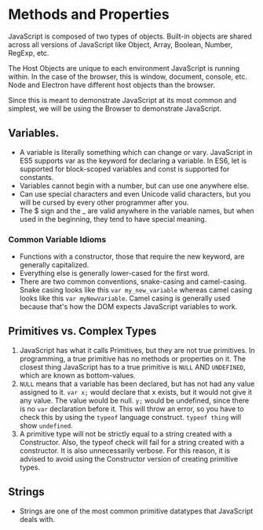 # Methods and Properties

JavaScript is composed of two types of objects.
  Built-in objects are shared across all versions of JavaScript like Object, Array, Boolean, Number, RegExp, etc.
  
  The Host Objects are unique to each environment JavaScript is running within.  In the case of the browser, this is window, document, console, etc.  Node and Electron have different host objects than the browser.
  
  Since this is meant to demonstrate JavaScript at its most common and simplest, we will be using the Browser to demonstrate JavaScript.  

## Variables.  

* A variable is literally something which can change or vary.  JavaScript in ES5 supports var as the keyword for declaring a variable.  In ES6, let is supported for block-scoped variables and const is supported for constants.
* Variables cannot begin with a number, but can use one anywhere else.
* Can use special characters and even Unicode valid characters, but you will be cursed by every other programmer after you.
* The $ sign and the _ are valid anywhere in the variable names, but when used in the beginning, they tend to have special meaning.

### Common Variable Idioms

* Functions with a constructor, those that require the new keyword, are generally capitalized.
* Everything else is generally lower-cased for the first word.
* There are two common conventions, snake-casing and camel-casing.  Snake casing looks like this `var my_new_variable` whereas camel casing looks like this `var myNewVariable`.  Camel casing is generally used because that's how the DOM expects JavaScript variables to work.

## Primitives vs. Complex Types

1. JavaScript has what it calls Primitives, but they are not true primitives.  In programming, a true primitive has no methods or properties on it.  The closest thing JavaScript has to a true primitive is `NULL` AND `UNDEFINED`, which are known as bottom-values.
2. `NULL` means that a variable has been declared, but has not had any value assigned to it.  `var x;` would declare that x exists, but it would not give it any value.  The value would be null.  `y;` would be undefined, since there is no `var` declaration before it.  This will throw an error, so you have to check this by using the `typeof` language construct.  `typeof thing` will show `undefined`.
3. A primitive type will not be strictly equal to a string created with a Constructor.  Also, the typeof check will fail for a string created with a constructor.  It is also unnecessarily verbose.  For this reason, it is advised to avoid using the Constructor version of creating primitive types.

## Strings

- Strings are one of the most common primitive datatypes that JavaScript deals with.


 